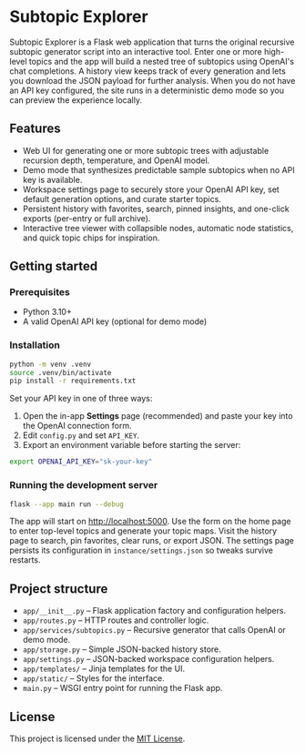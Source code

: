 # Subtopic Explorer

Subtopic Explorer is a Flask web application that turns the original recursive subtopic generator script into an interactive tool. Enter one or more high-level topics and the app will build a nested tree of subtopics using OpenAI's chat completions. A history view keeps track of every generation and lets you download the JSON payload for further analysis. When you do not have an API key configured, the site runs in a deterministic demo mode so you can preview the experience locally.

## Features

- Web UI for generating one or more subtopic trees with adjustable recursion depth, temperature, and OpenAI model.
- Demo mode that synthesizes predictable sample subtopics when no API key is available.
- Workspace settings page to securely store your OpenAI API key, set default generation options, and curate starter topics.
- Persistent history with favorites, search, pinned insights, and one-click exports (per-entry or full archive).
- Interactive tree viewer with collapsible nodes, automatic node statistics, and quick topic chips for inspiration.

## Getting started

### Prerequisites

- Python 3.10+
- A valid OpenAI API key (optional for demo mode)

### Installation

```bash
python -m venv .venv
source .venv/bin/activate
pip install -r requirements.txt
```

Set your API key in one of three ways:

1. Open the in-app **Settings** page (recommended) and paste your key into the OpenAI connection form.
2. Edit `config.py` and set `API_KEY`.
3. Export an environment variable before starting the server:

```bash
export OPENAI_API_KEY="sk-your-key"
```

### Running the development server

```bash
flask --app main run --debug
```

The app will start on [http://localhost:5000](http://localhost:5000). Use the form on the home page to enter top-level topics and generate your topic maps. Visit the history page to search, pin favorites, clear runs, or export JSON. The settings page persists its configuration in `instance/settings.json` so tweaks survive restarts.

## Project structure

- `app/__init__.py` – Flask application factory and configuration helpers.
- `app/routes.py` – HTTP routes and controller logic.
- `app/services/subtopics.py` – Recursive generator that calls OpenAI or demo mode.
- `app/storage.py` – Simple JSON-backed history store.
- `app/settings.py` – JSON-backed workspace configuration helpers.
- `app/templates/` – Jinja templates for the UI.
- `app/static/` – Styles for the interface.
- `main.py` – WSGI entry point for running the Flask app.

## License

This project is licensed under the [MIT License](LICENSE).
